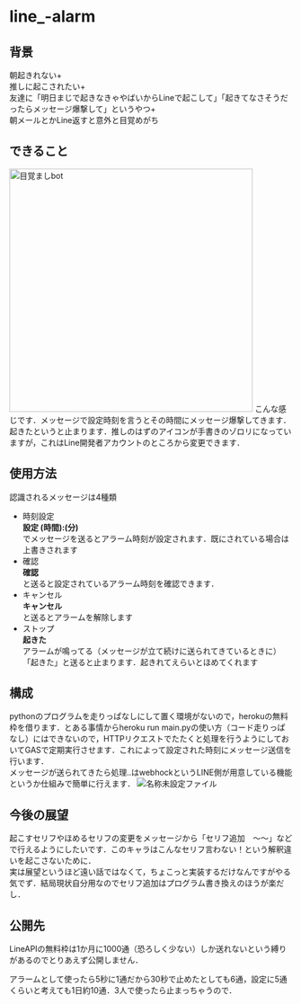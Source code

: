 # line_-alarm

## 背景
朝起きれない+  
推しに起こされたい+    
友達に「明日まじで起きなきゃやばいからLineで起こして」「起きてなさそうだったらメッセージ爆撃して」というやつ+  
朝メールとかLine返すと意外と目覚めがち

## できること
<img width="433" alt="目覚ましbot" src="https://user-images.githubusercontent.com/69378772/129932386-8e530fe1-e180-4f10-8c86-6968cb3a90ce.png">
こんな感じです．メッセージで設定時刻を言うとその時間にメッセージ爆撃してきます．起きたというと止まります．推しのはずのアイコンが手書きのゾロリになっていますが，これはLine開発者アカウントのところから変更できます．

## 使用方法
認識されるメッセージは4種類

- 時刻設定  
__設定
  (時間):(分)__  
  でメッセージを送るとアラーム時刻が設定されます．既にされている場合は上書きされます
- 確認  
__確認__  
 と送ると設定されているアラーム時刻を確認できます．
- キャンセル   
__キャンセル__  
  と送るとアラームを解除します
- ストップ   
__起きた__  
  アラームが鳴ってる（メッセージが立て続けに送られてきているときに）「起きた」と送ると止まります．起きれてえらいとほめてくれます

## 構成
pythonのプログラムを走りっぱなしにして置く環境がないので，herokuの無料枠を借ります．とある事情からheroku run main.pyの使い方（コード走りっぱなし）にはできないので，HTTPリクエストでたたくと処理を行うようにしておいてGASで定期実行させます．これによって設定された時刻にメッセージ送信を行います．  
メッセージが送られてきたら処理..はwebhockというLINE側が用意している機能というか仕組みで簡単に行えます．
![名称未設定ファイル](https://user-images.githubusercontent.com/69378772/129939978-1b69bf57-6654-4a7d-bb68-1834369093ac.png)



## 今後の展望
起こすセリフやほめるセリフの変更をメッセージから「セリフ追加　～～」などで行えるようにしたいです．このキャラはこんなセリフ言わない！という解釈違いを起こさないために．  
実は展望というほど遠い話ではなくて，ちょこっと実装するだけなんですがやる気でず．結局現状自分用なのでセリフ追加はプログラム書き換えのほうが楽だし．

## 公開先
LineAPIの無料枠は1か月に1000通（恐ろしく少ない）しか送れないという縛りがあるのでとりあえず公開しません． 　

アラームとして使ったら5秒に1通だから30秒で止めたとしても6通，設定に5通くらいと考えても1日約10通．3人で使ったら止まっちゃうので．
